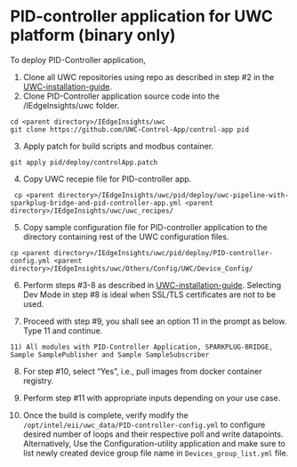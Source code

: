 # PID-controller application for UWC platform (binary only)
To deploy PID-Controller application,
1.  Clone all UWC repositories using repo as described in step #2 in the [UWC-installation-guide](https://open-edge-insights.github.io/uwc-docs/Pages/page_04.html#how-to-install-universal-wellpad-controller-with-open-edge-insights-for-industrial-installer).
2.  Clone PID-Controller application source code into the <parent directory>/IEdgeInsights/uwc folder.
```
cd <parent directory>/IEdgeInsights/uwc
git clone https://github.com/UWC-Control-App/control-app pid
```

3.  Apply patch for build scripts and modbus container.
```
git apply pid/deploy/controlApp.patch
```

4. Copy UWC recepie file for PID-controller app.
```
 cp <parent directory>/IEdgeInsights/uwc/pid/deploy/uwc-pipeline-with-sparkplug-bridge-and-pid-controller-app.yml <parent directory>/IEdgeInsights/uwc/uwc_recipes/
```
  
5.  Copy sample configuration file for PID-controller application to the directory containing rest of the UWC configuration files.
```
cp <parent directory>/IEdgeInsights/uwc/pid/deploy/PID-controller-config.yml <parent directory>/IEdgeInsights/uwc/Others/Config/UWC/Device_Config/
```

6.  Perform steps #3-8 as described in [UWC-installation-guide](https://open-edge-insights.github.io/uwc-docs/Pages/page_04.html#how-to-install-universal-wellpad-controller-with-open-edge-insights-for-industrial-installer). Selecting Dev Mode in step #8 is ideal when SSL/TLS certificates are not to be used. 

7.  Proceed with step #9, you shall see an option 11 in the prompt as below. Type 11 and continue.
```
11) All modules with PID-Controller Application, SPARKPLUG-BRIDGE, Sample SamplePublisher and Sample SampleSubscriber
```
8.  For step #10, select “Yes”, i.e., pull images from docker container registry. 

9.  Perform step #11 with appropriate inputs depending on your use case. 

10. Once the build is complete, verify modify the `/opt/intel/eii/uwc_data/PID-controller-config.yml` to configure desired number of loops and their respective poll and write datapoints. Alternatively, Use the Configuration-utility application and make sure to list newly created device group file name in `Devices_group_list.yml` file.  
